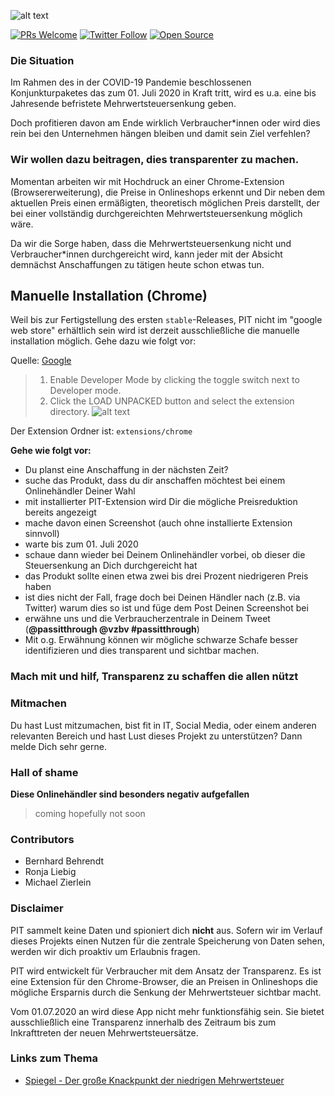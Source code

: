 ![alt text][banner]

[![PRs Welcome](https://img.shields.io/badge/PRs-welcome-brightgreen.svg?style=flat-square)](http://makeapullrequest.com)
[![Twitter Follow](https://img.shields.io/twitter/follow/passitthrough.svg?style=social)](https://twitter.com/passitthrough)
[![Open Source](https://badges.frapsoft.com/os/v1/open-source.svg?v=103)](https://opensource.org/)

### Die Situation
Im Rahmen des in der COVID-19 Pandemie beschlossenen Konjunkturpaketes das zum 01. Juli 2020 in Kraft tritt, wird es u.a. 
eine bis Jahresende befristete Mehrwertsteuersenkung geben.
 
Doch profitieren davon am Ende wirklich Verbraucher*innen oder wird dies rein bei den Unternehmen hängen bleiben und damit sein Ziel verfehlen?


### Wir wollen dazu beitragen, dies transparenter zu machen. 

Momentan arbeiten wir mit Hochdruck an einer Chrome-Extension (Browsererweiterung), die Preise in Onlineshops erkennt 
und Dir neben dem aktuellen Preis einen ermäßigten, theoretisch möglichen Preis darstellt, der bei einer vollständig durchgereichten 
Mehrwertsteuersenkung möglich wäre.

Da wir die Sorge haben, dass die Mehrwertsteuersenkung nicht und Verbraucher*innen durchgereicht wird, kann jeder mit der
 Absicht demnächst Anschaffungen zu tätigen heute schon etwas tun.

## Manuelle Installation (Chrome)

Weil bis zur Fertigstellung des ersten `stable`-Releases, PIT nicht im "google web store" erhältlich sein wird
ist derzeit ausschließliche die manuelle installation möglich. Gehe dazu wie folgt vor:
 
Quelle: [Google]
> 1. Enable Developer Mode by clicking the toggle switch next to Developer mode.
> 2. Click the LOAD UNPACKED button and select the extension directory.
> ![alt text][installchromemanually]

Der Extension Ordner ist: `extensions/chrome`


**Gehe wie folgt vor:**

- Du planst eine Anschaffung in der nächsten Zeit?
- suche das Produkt, dass du dir anschaffen möchtest bei einem Onlinehändler Deiner Wahl
- mit installierter PIT-Extension wird Dir die mögliche Preisreduktion bereits angezeigt
- mache davon einen Screenshot (auch ohne installierte Extension sinnvoll)
- warte bis zum 01. Juli 2020
- schaue dann wieder bei Deinem Onlinehändler vorbei, ob dieser die Steuersenkung an Dich durchgereicht hat
- das Produkt sollte einen etwa zwei bis drei Prozent niedrigeren Preis haben
- ist dies nicht der Fall, frage doch bei Deinen Händler nach (z.B. via Twitter) warum dies so ist und füge dem Post Deinen Screenshot bei
- erwähne uns und die Verbraucherzentrale in Deinem Tweet (**@passitthrough @vzbv #passitthrough**)
- Mit o.g. Erwähnung können wir mögliche schwarze Schafe besser identifizieren und dies transparent und sichtbar machen.


### Mach mit und hilf, Transparenz zu schaffen die allen nützt


### Mitmachen
Du hast Lust mitzumachen, bist fit in IT, Social Media, oder einem anderen relevanten Bereich und hast Lust dieses Projekt zu unterstützen?
Dann melde Dich sehr gerne.


### Hall of shame

**Diese Onlinehändler sind besonders negativ aufgefallen**

> coming hopefully not soon


 


### Contributors

- Bernhard Behrendt
- Ronja Liebig
- Michael Zierlein


### Disclaimer

PIT sammelt keine Daten und spioniert dich **nicht** aus. 
Sofern wir im Verlauf dieses Projekts einen Nutzen für die zentrale Speicherung von Daten sehen, werden wir dich proaktiv
um Erlaubnis fragen. 

PIT wird entwickelt für Verbraucher mit dem Ansatz der Transparenz. 
Es ist eine Extension für den Chrome-Browser, die an Preisen in Onlineshops die mögliche Ersparnis durch die Senkung der 
Mehrwertsteuer sichtbar macht.  

Vom 01.07.2020 an wird diese App nicht mehr funktionsfähig sein. Sie bietet ausschließlich eine Transparenz innerhalb des
Zeitraum bis zum Inkrafttreten der neuen Mehrwertsteuersätze.

### Links zum Thema

- [Spiegel - Der große Knackpunkt der niedrigen Mehrwertsteuer]

[Spiegel - Der große Knackpunkt der niedrigen Mehrwertsteuer]: https://www.spiegel.de/wirtschaft/service/corona-konjunkturpaket-der-grosse-knackpunkt-der-niedrigen-mehrwertsteuer-a-d3b357fc-e472-4db8-aa09-53d9faff6859
[Google]: https://developer.chrome.com/extensions/getstarted
[banner]: https://i.imgur.com/JFFsB96.png "PIT Banner"
[installchromemanually]: https://developer.chrome.com/static/images/get_started/load_extension.png "Chrome install extension manually"
